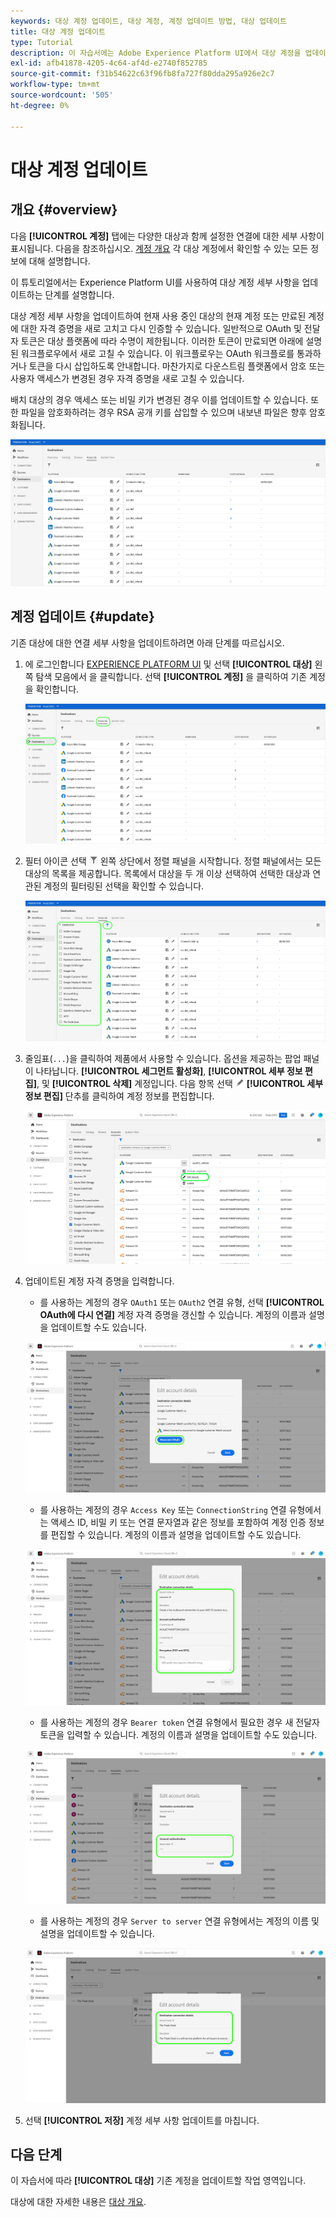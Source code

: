 ```yaml
---
keywords: 대상 계정 업데이트, 대상 계정, 계정 업데이트 방법, 대상 업데이트
title: 대상 계정 업데이트
type: Tutorial
description: 이 자습서에는 Adobe Experience Platform UI에서 대상 계정을 업데이트하는 단계가 나와 있습니다
exl-id: afb41878-4205-4c64-af4d-e2740f852785
source-git-commit: f31b54622c63f96fb8fa727f80dda295a926e2c7
workflow-type: tm+mt
source-wordcount: '505'
ht-degree: 0%

---
```


# 대상 계정 업데이트

## 개요 {#overview}

다음 **[!UICONTROL 계정]** 탭에는 다양한 대상과 함께 설정한 연결에 대한 세부 사항이 표시됩니다. 다음을 참조하십시오. [계정 개요](../ui/destinations-workspace.md#accounts) 각 대상 계정에서 확인할 수 있는 모든 정보에 대해 설명합니다.

이 튜토리얼에서는 Experience Platform UI를 사용하여 대상 계정 세부 사항을 업데이트하는 단계를 설명합니다.

대상 계정 세부 사항을 업데이트하여 현재 사용 중인 대상의 현재 계정 또는 만료된 계정에 대한 자격 증명을 새로 고치고 다시 인증할 수 있습니다. 일반적으로 OAuth 및 전달자 토큰은 대상 플랫폼에 따라 수명이 제한됩니다. 이러한 토큰이 만료되면 아래에 설명된 워크플로우에서 새로 고칠 수 있습니다. 이 워크플로우는 OAuth 워크플로를 통과하거나 토큰을 다시 삽입하도록 안내합니다. 마찬가지로 다운스트림 플랫폼에서 암호 또는 사용자 액세스가 변경된 경우 자격 증명을 새로 고칠 수 있습니다.

배치 대상의 경우 액세스 또는 비밀 키가 변경된 경우 이를 업데이트할 수 있습니다. 또한 파일을 암호화하려는 경우 RSA 공개 키를 삽입할 수 있으며 내보낸 파일은 향후 암호화됩니다.

![계정 탭](../assets/ui/update-accounts/destination-accounts.png)

## 계정 업데이트 {#update}

기존 대상에 대한 연결 세부 사항을 업데이트하려면 아래 단계를 따르십시오.

1. 에 로그인합니다 [EXPERIENCE PLATFORM UI](https://platform.adobe.com/) 및 선택 **[!UICONTROL 대상]** 왼쪽 탐색 모음에서 을 클릭합니다. 선택 **[!UICONTROL 계정]** 을 클릭하여 기존 계정을 확인합니다.

   ![계정 탭](../assets/ui/update-accounts/accounts-tab.png)

2. 필터 아이콘 선택 ![필터 아이콘](../assets/ui/update-accounts/filter.png) 왼쪽 상단에서 정렬 패널을 시작합니다. 정렬 패널에서는 모든 대상의 목록을 제공합니다. 목록에서 대상을 두 개 이상 선택하여 선택한 대상과 연관된 계정의 필터링된 선택을 확인할 수 있습니다.

   ![대상 계정 필터링](../assets/ui/update-accounts/filter-accounts.png)

3. 줄임표(`...`)을 클릭하여 제품에서 사용할 수 있습니다. 옵션을 제공하는 팝업 패널이 나타납니다. **[!UICONTROL 세그먼트 활성화]**, **[!UICONTROL 세부 정보 편집]**, 및 **[!UICONTROL 삭제]** 계정입니다. 다음 항목 선택 ![세부 정보 편집 단추](../assets/ui/workspace/pencil-icon.png) **[!UICONTROL 세부 정보 편집]** 단추를 클릭하여 계정 정보를 편집합니다.

   ![계정 편집](../assets/ui/update-accounts/accounts-edit.png)

4. 업데이트된 계정 자격 증명을 입력합니다.

   * 를 사용하는 계정의 경우 `OAuth1` 또는 `OAuth2` 연결 유형, 선택 **[!UICONTROL OAuth에 다시 연결]** 계정 자격 증명을 갱신할 수 있습니다. 계정의 이름과 설명을 업데이트할 수도 있습니다.

   ![세부 정보 OAuth 편집](../assets/ui/update-accounts/edit-details-oauth.png)

   * 를 사용하는 계정의 경우 `Access Key` 또는 `ConnectionString` 연결 유형에서는 액세스 ID, 비밀 키 또는 연결 문자열과 같은 정보를 포함하여 계정 인증 정보를 편집할 수 있습니다. 계정의 이름과 설명을 업데이트할 수도 있습니다.

   ![세부 정보 편집 액세스 키](../assets/ui/update-accounts/edit-details-key.png)

   * 를 사용하는 계정의 경우 `Bearer token` 연결 유형에서 필요한 경우 새 전달자 토큰을 입력할 수 있습니다. 계정의 이름과 설명을 업데이트할 수도 있습니다.

   ![세부 정보 전달자 토큰 편집](../assets/ui/update-accounts/edit-details-bearer.png)

   * 를 사용하는 계정의 경우 `Server to server` 연결 유형에서는 계정의 이름 및 설명을 업데이트할 수 있습니다.

   ![세부 정보 편집 서버 간](../assets/ui/update-accounts/edit-details-s2s.png)

5. 선택 **[!UICONTROL 저장]** 계정 세부 사항 업데이트를 마칩니다.

## 다음 단계

이 자습서에 따라 **[!UICONTROL 대상]** 기존 계정을 업데이트할 작업 영역입니다.

대상에 대한 자세한 내용은 [대상 개요](../catalog/overview.md).